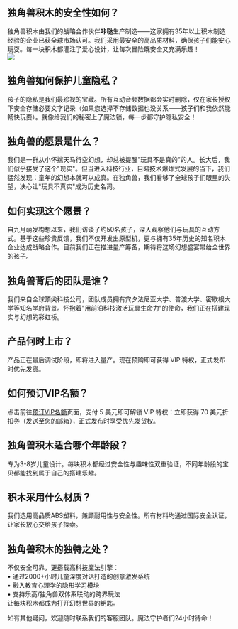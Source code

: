 ## **独角兽积木的安全性如何？**  
独角兽积木由我们的战略合作伙伴**咔哒**生产制造——这家拥有35年以上积木制造经验的企业已获全球市场认可。我们采用最安全的高品质材料，确保孩子们能安心玩耍。每一块积木都灌注了爱心设计，让每次冒险既安全又充满乐趣！  
![](./assets/ks_pic/Cada.png)

## **独角兽如何保护儿童隐私？**  
孩子的隐私是我们最珍视的宝藏。所有互动音频数据都会实时删除，仅在家长授权下安全存储必要文字记录（如果您选择不存储数据也没关系——孩子们和我依然能畅快玩耍）。就像给我们的秘密上了魔法锁，每一步都守护隐私安全！

## **独角兽的愿景是什么？**  
我们是一群从小怀揣天马行空幻想，却总被提醒"玩具不是真的"的人。长大后，我们似乎接受了这个"现实"。但当进入科技行业，目睹技术爆炸式发展的当下，我们猛然发现：童年的幻想本就可以成真。在独角兽，我们看够了全球孩子们眼里的失望，决心让"玩具不真实"成为历史名词。

## **如何实现这个愿景？**  
自九月萌发构想以来，我们访谈了约50名孩子，深入观察他们与玩具的互动方式。基于这些珍贵反馈，我们不仅开发出原型机，更与拥有35年历史的知名积木企业达成战略合作。目前我们正在推进量产筹备，期待将这场幻想盛宴带给全世界的孩子。

## **独角兽背后的团队是谁？**  
我们来自全球顶尖科技公司，团队成员拥有宾夕法尼亚大学、普渡大学、密歇根大学等知名学府背景。怀抱着"用前沿科技激活玩具生命力"的使命，我们正在搭建现实与幻想的彩虹桥。

## **产品何时上市？**  
产品正在最后调试阶段，即将进入量产。现在预购即可获得 VIP 特权，正式发布时优先发货。

## **如何预订VIP名额？**  
点击前往[预订VIP名额](/reserve-vip-spot)页面，支付 5 美元即可解锁 VIP 特权：立即获得 70 美元折扣券（发送至您的邮箱），正式发布时享受优先发货权。

## **独角兽积木适合哪个年龄段？**  
专为3-8岁儿童设计。每块积木都经过安全性与趣味性双重验证，不同年龄段的宝贝都能找到属于自己的搭建乐趣。

## **积木采用什么材质？**  
我们选用高品质ABS塑料，兼顾耐用性与安全性。所有材料均通过国际安全认证，让家长放心交给孩子探索。

## **独角兽积木的独特之处？**  
不仅安全可靠，更搭载高科技魔法引擎：  
• 通过2000+小时儿童深度对话打造的创意激发系统  
• 融入教育心理学的隐形学习模块  
• 支持乐高/独角兽双体系联动的跨界玩法  
让每块积木都成为打开幻想世界的钥匙。

如有其他疑问，欢迎随时联系我们的客服团队。魔法守护者们24小时待命！